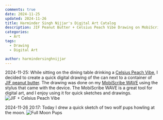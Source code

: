 ```yaml
---
comments: true
date: 2024-11-25
updated: 2024-11-26
title: Harminder Singh Nijjar's Digital Art Catalog
description: JIF Peanut Butter + Celsius Peach Vibe Drawing on MobiScribe Wave Black & White
categories:
  - Art
tags:
  - Drawing
  - Digital Art

author: harmindersinghnijjar
---
```


2024-11-25: While sitting on the dining table drinking a [Celsius Peach Vibe](https://amzn.to/499IQbh), I decided to create a quick digital drawing of the can next to a container of [JIF peanut butter](https://amzn.to/3B13TAn). The drawing was done on my [MobiScribe WAVE](https://amzn.to/3CEDYyM) using the stylus that came with the device. The MobiScribe WAVE is a great tool for digital art, and I enjoy using it for quick sketches and drawings.
![JIF + Celsius Peach Vibe](https://i.imgur.com/knoIoDW.jpeg)

2024-11-26 20:17: Today I drew a quick sketch of two wolf pups howling at the moon.
![Full Moon Pups](https://i.imgur.com/LfrytVl.png)